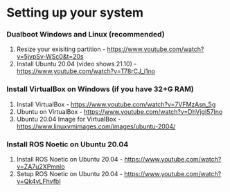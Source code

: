 # Setting up your system

### Dualboot Windows and Linux (recommended)
1. Resize your exisiting partition - https://www.youtube.com/watch?v=5jvpSv-WSc0&t=20s 
2. Install Ubuntu 20.04 (video shows 21.10) - https://www.youtube.com/watch?v=T78rCJ_i1no
   
### Install VirtualBox on Windows (if you have 32+G RAM)
1. Install VirtualBox - https://www.youtube.com/watch?v=7VFMzAsn_5g
2. Ubuntu on VirtualBox - https://www.youtube.com/watch?v=DhVjgI57Ino
3. Ubuntu 20.04 Image for VirtualBox - https://www.linuxvmimages.com/images/ubuntu-2004/

### Install ROS Noetic on Ubuntu 20.04
1. Install ROS Noetic on Ubuntu 20.04 - https://www.youtube.com/watch?v=ZA7u2XPmnlo
2. Setup ROS Noetic on Ubuntu 20.04 - https://www.youtube.com/watch?v=Qk4vLFhvfbI
